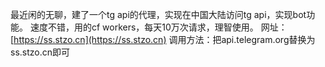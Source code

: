 最近闲的无聊，建了一个tg api的代理，实现在中国大陆访问tg api，实现bot功能。
速度不错，用的cf workers，每天10万次请求，理智使用。
网址：[https://ss.stzo.cn](https://ss.stzo.cn)
调用方法：把api.telegram.org替换为ss.stzo.cn即可
